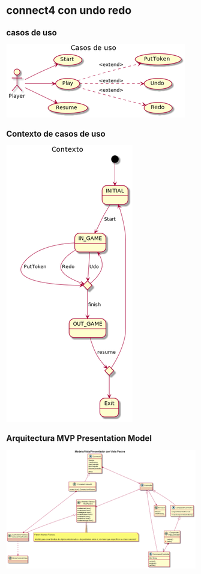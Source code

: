 # connect4 con undo redo 

## casos de uso

![Casos de uso](doc/out/casos-uso.png)

## Contexto de casos de uso

![contexto de casos de uso](doc/out/contexto.png)

## Arquitectura MVP Presentation Model 

![modelo](doc/analisis.png)